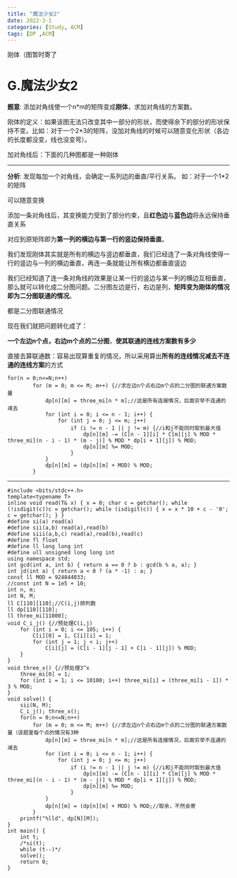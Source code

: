 ```yaml
---
title: "魔法少女2"
date: 2022-3-1
categories: [Study, ACM]
tags: [DP ,ACM]
---
```


刚体（图暂时寄了

<!-- more -->

# G.魔法少女2

**题意**: 添加对角线使一个n*m的矩阵变成**刚体**，求加对角线的方案数。

刚体的定义：如果该图无法只改变其中一部分的形状，而使得余下的部分的形状保持不变。比如：对于一个2*3的矩阵，没加对角线的时候可以随意变化形状（各边的长度都没变，线也没变弯）。

<!-- ![1653045719747](C:\Users\张少禹\AppData\Roaming\Typora\typora-user-images\1653045719747.png) -->

加对角线后：下面的几种图都是一种刚体

<!-- ![1653045737202](C:\Users\张少禹\AppData\Roaming\Typora\typora-user-images\1653045737202.png) -->

***

**分析**: 发现每加一个对角线，会确定一系列边的垂直/平行关系。 如：对于一个1*2的矩阵 

<!-- ![1653045788242](C:\Users\张少禹\AppData\Roaming\Typora\typora-user-images\1653045788242.png) -->
可以随意变换
<!-- ![1653045816023](C:\Users\张少禹\AppData\Roaming\Typora\typora-user-images\1653045816023.png) -->

添加一条对角线后，其变换能力受到了部分约束，且**红色边**与**蓝色边**将永远保持垂直关系

<!-- ![1653045883724](C:\Users\张少禹\AppData\Roaming\Typora\typora-user-images\1653045883724.png) -->

对应到原矩阵即为**第一列的横边与第一行的竖边保持垂直**。

我们发现刚体其实就是所有的横边与竖边都垂直，我们已经连了一条对角线使得一行的竖边与一列的横边垂直，再连一条就能让所有横边都垂直竖边

<!-- ![1653045906226](C:\Users\张少禹\AppData\Roaming\Typora\typora-user-images\1653045906226.png) -->

我们已经知道了连一条对角线的效果是让某一行的竖边与某一列的横边互相垂直，那么就可以转化成二分图问题。二分图左边是行，右边是列，**矩阵变为刚体的情况即为二分图联通的情况**。

<!-- ![1653045943045](C:\Users\张少禹\AppData\Roaming\Typora\typora-user-images\1653045943045.png) -->

都是二分图联通情况

现在我们就把问题转化成了：

**一个左边n个点，右边m个点的二分图**，**使其联通的连线方案数有多少**

直接去算联通数：容易出现算重复的情况，所以采用算出**所有的连线情况减去不连通的连线方案**的方式

<!-- ![1653045993063](C:\Users\张少禹\AppData\Roaming\Typora\typora-user-images\1653045993063.png) -->

~~~
for(n = 0;n<=N;n++)
		for (m = 0; m <= M; m++) {//求左边n个点右边m个点的二分图的联通方案数量
			dp[n][m] = three_mi[n * m];//这是所有连接情况，后面穷举不连通的减去
			for (int i = 0; i <= n - 1; i++) {
				for (int j = 0; j <= m; j++)
					if (i != n - 1 || j != m) {//i和j不能同时取到最大值
						dp[n][m] -= (C[n - 1][i] * C[m][j] % MOD * three_mi[(n - i - 1) * (m - j)] % MOD * dp[i + 1][j]) % MOD;
						dp[n][m] %= MOD;
					}
			}
			dp[n][m] = (dp[n][m] + MOD) % MOD;
		}
~~~

***

```
#include <bits/stdc++.h>
template<typename T>
inline void read(T& x) { x = 0; char c = getchar(); while (!isdigit(c))c = getchar(); while (isdigit(c)) { x = x * 10 + c - '0'; c = getchar(); } }
#define si(a) read(a)
#define sii(a,b) read(a),read(b)
#define siii(a,b,c) read(a),read(b),read(c)
#define fl float
#define ll long long int
#define ull unsigned long long int
using namespace std;
int gcd(int a, int b) { return a == 0 ? b : gcd(b % a, a); }
int jd(int a) { return a < 0 ? (a * -1) : a; }
const ll MOD = 924844033;
//const int N = 1e5 + 10;
int n, m;
int N, M;
ll C[110][110];//C(i,j)排列数
ll dp[110][110];
ll three_mi[11000];
void C_i_j() {//预处理C(i,j)
	for (int i = 0; i <= 105; i++) {
		C[i][0] = 1, C[i][i] = 1;
		for (int j = 1; j < i; j++)
			C[i][j] = (C[i - 1][j - 1] + C[i - 1][j]) % MOD;
	}
}
void three_x() {//预处理3^x
	three_mi[0] = 1;
	for (int i = 1; i <= 10100; i++) three_mi[i] = (three_mi[i - 1]) * 3 % MOD;
}
void solve() {
	sii(N, M);
	C_i_j(); three_x();
	for(n = 0;n<=N;n++)
		for (m = 0; m <= M; m++) {//求左边n个点右边m个点的二分图的联通方案数量（该题里每个点的情况有3种
			dp[n][m] = three_mi[n * m];//这是所有连接情况，后面穷举不连通的减去
			for (int i = 0; i <= n - 1; i++) {
				for (int j = 0; j <= m; j++)
					if (i != n - 1 || j != m) {//i和j不能同时取到最大值
						dp[n][m] -= (C[n - 1][i] * C[m][j] % MOD * three_mi[(n - i - 1) * (m - j)] % MOD * dp[i + 1][j]) % MOD;
						dp[n][m] %= MOD;
					}
			}
			dp[n][m] = (dp[n][m] + MOD) % MOD;//取余，不然会寄
		}
	printf("%lld", dp[N][M]);
}
int main() {
	int t;
	/*si(t);
	while (t--)*/
	solve();
	return 0;
}

```

